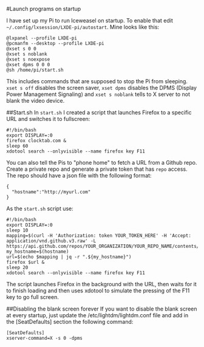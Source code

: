 #Launch programs on startup

I have set up my Pi to run Iceweasel on startup. To enable that edit 
`~/.config/lxsession/LXDE-pi/autostart`. Mine looks like this:

```
@lxpanel --profile LXDE-pi
@pcmanfm --desktop --profile LXDE-pi
@xset s 0 0
@xset s noblank
@xset s noexpose
@xset dpms 0 0 0
@sh /home/pi/start.sh
```

This includes commands that are supposed to stop the Pi from sleeping. `xset s off` disables the screen saver, 
`xset dpms` disables the DPMS (Display Power Management Signaling) and `xset s noblank` tells to X server to not 
blank the video device.

##Start.sh
In `start.sh` I created a script that launches Firefox to a specific URL and 
switches it to fullscreen:

```
#!/bin/bash
export DISPLAY=:0
firefox clocktab.com &
sleep 60
xdotool search --onlyvisible --name firefox key F11
```
You can also tell the Pis to "phone home" to fetch a URL from a Github repo. Create a private repo and generate a private token that has `repo` access. The repo should have a json file with the following format:

```
{
  "hostname":"http://myurl.com"
}
```
As the `start.sh` script use:
```
#!/bin/bash
export DISPLAY=:0
sleep 10
mapping=$(curl -H 'Authorization: token YOUR_TOKEN_HERE' -H 'Accept: application/vnd.github.v3.raw' -L https://api.github.com/repos/YOUR_ORGANIZATION/YOUR_REPO_NAME/contents/PATH/TO/JSON/FILE)
my_hostname=$(hostname)
url=$(echo $mapping | jq -r ".${my_hostname}")
firefox $url &
sleep 20
xdotool search --onlyvisible --name firefox key F11
```

The script launches Firefox in the background with the URL, then waits for it to 
finish loading and then uses xdotool to simulate the pressing of the F11 key to go full screen.

##Disabling the blank screen forever
If you want to disable the blank screen at every startup, just update the /etc/lightdm/lightdm.conf file and add in the [SeatDefaults] section the following command:

```
[SeatDefaults]
xserver-command=X -s 0 -dpms
```
